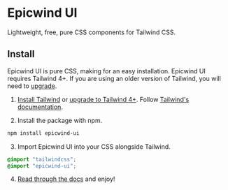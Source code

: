 # Epicwind UI

Lightweight, free, pure CSS components for Tailwind CSS.

## Install

Epicwind UI is pure CSS, making for an easy installation. Epicwind UI requires Tailwind 4+. If you are using an older version of Tailwind, you will need to <a href="https://tailwindcss.com/docs/upgrade-guide" target="_blank">upgrade</a>.

1. [Install Tailwind](https://tailwindcss.com/docs/installation) or [upgrade to Tailwind 4+](https://tailwindcss.com/docs/upgrade-guide). Follow [Tailwind's documentation](https://tailwindcss.com/docs/installation)</a>.

2. Install the package with npm.

```bash
npm install epicwind-ui
```

3. Import Epicwind UI into your CSS alongside Tailwind.

```css
@import "tailwindcss";
@import "epicwind-ui";
```

4. [Read through the docs](https://epicwindui.blakejones.dev/docs/get-started/) and enjoy!
